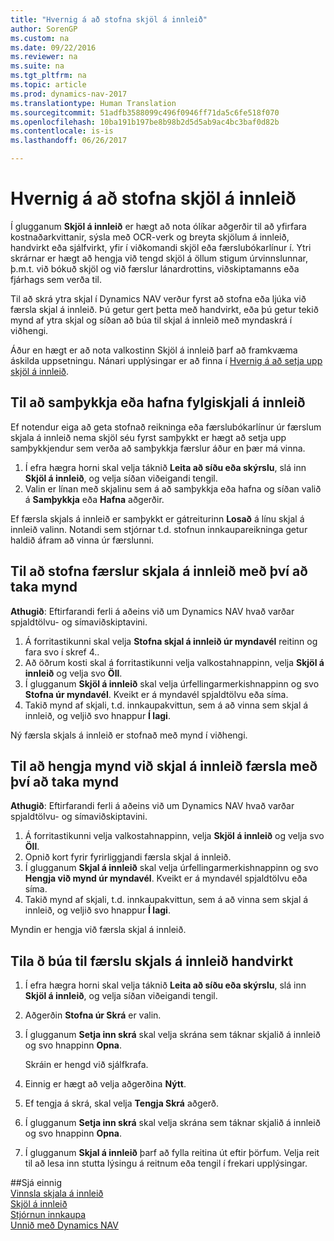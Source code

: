 ```yaml
---
title: "Hvernig á að stofna skjöl á innleið"
author: SorenGP
ms.custom: na
ms.date: 09/22/2016
ms.reviewer: na
ms.suite: na
ms.tgt_pltfrm: na
ms.topic: article
ms.prod: dynamics-nav-2017
ms.translationtype: Human Translation
ms.sourcegitcommit: 51adfb3588099c496f0946ff71da5c6fe518f070
ms.openlocfilehash: 10ba191b197be8b98b2d5d5ab9ac4bc3baf0d82b
ms.contentlocale: is-is
ms.lasthandoff: 06/26/2017

---
```


# <a name="how-to-create-incoming-document-records"></a>Hvernig á að stofna skjöl á innleið
Í glugganum **Skjöl á innleið** er hægt að nota ólíkar aðgerðir til að yfirfara kostnaðarkvittanir, sýsla með OCR-verk og breyta skjölum á innleið, handvirkt eða sjálfvirkt, yfir í viðkomandi skjöl eða færslubókarlínur í. Ytri skrárnar er hægt að hengja við tengd skjöl á öllum stigum úrvinnslunnar, þ.m.t. við bókuð skjöl og við færslur lánardrottins, viðskiptamanns eða fjárhags sem verða til.

Til að skrá ytra skjal í Dynamics NAV verður fyrst að stofna eða ljúka við færsla skjal á innleið. Þú getur gert þetta með handvirkt, eða þú getur tekið mynd af ytra skjal og síðan að búa til skjal á innleið með myndaskrá í viðhengi.

Áður en hægt er að nota valkostinn Skjöl á innleið þarf að framkvæma áskilda uppsetningu. Nánari upplýsingar er að finna í [Hvernig á að setja upp skjöl á innleið](across-how-setup-income-documents.md).

## <a name="to-approve-or-reject-an-incoming-document"></a>Til að samþykkja eða hafna fylgiskjali á innleið
Ef notendur eiga að geta stofnað reikninga eða færslubókarlínur úr færslum skjala á innleið nema skjöl séu fyrst samþykkt er hægt að setja upp samþykkjendur sem verða að samþykkja færslur áður en þær má vinna.

1. Í efra hægra horni skal velja táknið **Leita að síðu eða skýrslu**, slá inn **Skjöl á innleið**, og velja síðan viðeigandi tengil.
2. Valin er línan með skjalinu sem á að samþykkja eða hafna og síðan valið á **Samþykkja** eða **Hafna** aðgerðir.

Ef færsla skjals á innleið er samþykkt er gátreiturinn **Losað** á línu skjal á innleið valinn. Notandi sem stjórnar t.d. stofnun innkaupareikninga getur haldið áfram að vinna úr færslunni.

## <a name="to-create-an-incoming-document-record-by-taking-a-photo"></a>Til að stofna færslur skjala á innleið með því að taka mynd
**Athugið**: Eftirfarandi ferli á aðeins við um Dynamics NAV hvað varðar spjaldtölvu- og símaviðskiptavini.

1. Á forritastikunni skal velja **Stofna skjal á innleið úr myndavél** reitinn og fara svo í skref 4..
2. Að öðrum kosti skal á forritastikunni velja valkostahnappinn, velja **Skjöl á innleið** og velja svo **Öll**.
3. Í glugganum **Skjöl á innleið** skal velja úrfellingarmerkishnappinn og svo **Stofna úr myndavél**. Kveikt er á myndavél spjaldtölvu eða síma.
4. Takið mynd af skjali, t.d. innkaupakvittun, sem á að vinna sem skjal á innleið, og veljið svo hnappur **Í lagi**.

Ný færsla skjals á innleið er stofnað með mynd í viðhengi.

## <a name="to-attach-an-image-to-an-incoming-document-record-by-taking-a-photo"></a>Til að hengja mynd við skjal á innleið færsla með því að taka mynd
**Athugið**: Eftirfarandi ferli á aðeins við um Dynamics NAV hvað varðar spjaldtölvu- og símaviðskiptavini.

1. Á forritastikunni velja valkostahnappinn, velja **Skjöl á innleið** og velja svo **Öll**.
2. Opnið kort fyrir fyrirliggjandi færsla skjal á innleið.
3. Í glugganum **Skjal á innleið** skal velja úrfellingarmerkishnappinn og svo **Hengja við mynd úr myndavél**. Kveikt er á myndavél spjaldtölvu eða síma.
4. Takið mynd af skjali, t.d. innkaupakvittun, sem á að vinna sem skjal á innleið, og veljið svo hnappur **Í lagi**.

Myndin er hengja við færsla skjal á innleið.

## <a name="to-create-an-incoming-document-record-manually"></a>Tila ð búa til færslu skjals á innleið handvirkt
1. Í efra hægra horni skal velja táknið **Leita að síðu eða skýrslu**, slá inn **Skjöl á innleið**, og velja síðan viðeigandi tengil.
2. Aðgerðin **Stofna úr Skrá** er valin.  
3. Í glugganum **Setja inn skrá** skal velja skrána sem táknar skjalið á innleið og svo hnappinn **Opna**.

    Skráin er hengd við sjálfkrafa.
4. Einnig er hægt að velja aðgerðina **Nýtt**.
5. Ef tengja á skrá, skal velja **Tengja Skrá** aðgerð.
6. Í glugganum **Setja inn skrá** skal velja skrána sem táknar skjalið á innleið og svo hnappinn **Opna**.
7. Í glugganum **Skjal á innleið** þarf að fylla reitina út eftir þörfum. Velja reit til að lesa inn stutta lýsingu á reitnum eða tengil í frekari upplýsingar.

##<a name="see-also"></a>Sjá einnig  
[Vinnsla skjala á innleið](across-process-income-documents.md)  
[Skjöl á innleið](across-income-documents.md)  
[Stjórnun innkaupa](purchasing-manage-purchasing.md)  
[Unnið með Dynamics NAV](ui-work-product.md)

